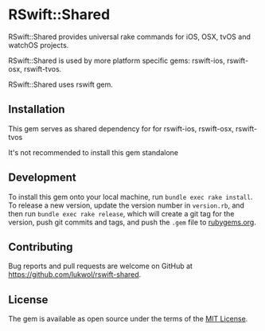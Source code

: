 # RSwift::Shared

RSwift::Shared provides universal rake commands for iOS, OSX, tvOS and watchOS projects.

RSwift::Shared is used by more platform specific gems: rswift-ios, rswift-osx, rswift-tvos.

RSwift::Shared uses rswift gem.

## Installation

This gem serves as shared dependency for for rswift-ios, rswift-osx, rswift-tvos

It's not recommended to install this gem standalone

## Development

To install this gem onto your local machine, run `bundle exec rake install`. To release a new version, update the version number in `version.rb`, and then run `bundle exec rake release`, which will create a git tag for the version, push git commits and tags, and push the `.gem` file to [rubygems.org](https://rubygems.org).

## Contributing

Bug reports and pull requests are welcome on GitHub at https://github.com/lukwol/rswift-shared.


## License

The gem is available as open source under the terms of the [MIT License](http://opensource.org/licenses/MIT).

